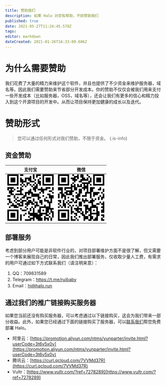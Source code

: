 ```yaml
---
title: 赞助我们
description: 如果 Halo 对您有帮助，不妨赞助我们
published: true
date: 2021-05-27T11:24:45.578Z
tags: 
editor: markdown
dateCreated: 2021-01-26T16:33:09.606Z
---
```


# 为什么需要赞助

我们花费了大量的精力来维护这个软件，并且也提供了不少资金来维护服务器，域名等。因此我们需要赞助来节省部分开发成本。你的赞助不仅仅会被我们用来支付一些开发成本（比如服务器，OSS，域名等），还会让我们有更多的信心和精力投入到这个开源项目的开发中。从而让项目保持更加健康的成长以及迭代。

# 赞助形式

> 您可以通过任何形式对我们赞助，不限于资金。
{.is-info}

## 资金赞助

| 支付宝 | 微信 |
| ------ | ---- |
|   <img alt="ali-pay.png" src="/assets/ali-pay.png" style="width: 150px;">     |   <img alt="wechat-pay.png" src="/assets/wechat-pay.png" style="width: 150px;">   |

## 部署服务

考虑到部分用户可能是非软件行业的，对项目部署维护方面不是很了解，但又需要一个博客来展现自己的日常，因此我们推出部署服务，仅收取少量人工费，有需求的用户可通过如下方式联系我们（请注明来意）：

1. QQ：709831589
2. Telegram：https://t.me/ruibaby
2. Email：[hi@halo.run](mailto:hi@halo.run)

## 通过我们的推广链接购买服务器

如果您当前还没有购买服务器，可以考虑通过以下链接购买，这会为我们带来一部分收益。此外，如果您已经通过下面的链接购买了服务器，可以[联系我们](mailto:hi@halo.run)帮您免费部署 Halo。

- 阿里云：[https://promotion.aliyun.com/ntms/yunparter/invite.html?userCode=3t6v5x0v](https://promotion.aliyun.com/ntms/yunparter/invite.html?userCode=3t6v5x0v)
- 腾讯云：[https://curl.qcloud.com/7VVMd37R](https://curl.qcloud.com/7VVMd37R)
- Vultr：[https://www.vultr.com/?ref=7278289](https://www.vultr.com/?ref=7278289)

